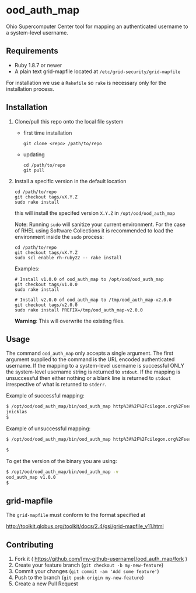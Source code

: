 # ood_auth_map

Ohio Supercomputer Center tool for mapping an authenticated username to a
system-level username.

## Requirements

- Ruby 1.8.7 or newer
- A plain text grid-mapfile located at `/etc/grid-security/grid-mapfile`

For installation we use a `Rakefile` so `rake` is necessary only for the
installation process.

## Installation

1. Clone/pull this repo onto the local file system
    * first time installation

        ```
        git clone <repo> /path/to/repo
        ```
    * updating

        ```
        cd /path/to/repo
        git pull
        ```

2. Install a specific version in the default location

    ```
    cd /path/to/repo
    git checkout tags/vX.Y.Z
    sudo rake install
    ```

    this will install the specifed version `X.Y.Z` in `/opt/ood/ood_auth_map`

    Note: Running `sudo` will sanitize your current environment. For the case
    of RHEL using Software Collections it is recommended to load the
    environment inside the `sudo` process:

    ```
    cd /path/to/repo
    git checkout tags/vX.Y.Z
    sudo scl enable rh-ruby22 -- rake install
    ```

    Examples:

    ```
    # Install v1.0.0 of ood_auth_map to /opt/ood/ood_auth_map
    git checkout tags/v1.0.0
    sudo rake install

    # Install v2.0.0 of ood_auth_map to /tmp/ood_auth_map-v2.0.0
    git checkout tags/v2.0.0
    sudo rake install PREFIX=/tmp/ood_auth_map-v2.0.0
    ```

    **Warning**: This will overwrite the existing files.

## Usage

The command `ood_auth_map` only accepts a single argument. The first argument
supplied to the command is the URL encoded authenticated username. If the
mapping to a system-level username is successful ONLY the system-level username
string is returned to `stdout`. If the mapping is unsuccessful then either
nothing or a blank line is returned to `stdout` irrespective of what is
returned to `stderr`.

Example of successful mapping:

```bash
$ /opt/ood/ood_auth_map/bin/ood_auth_map http%3A%2F%2Fcilogon.org%2FserverA%2Fusers%2F50191
jnicklas
$
```

Example of unsuccessful mapping:

```bash
$ /opt/ood/ood_auth_map/bin/ood_auth_map http%3A%2F%2Fcilogon.org%2FserverA%2Fusers%2F52992

$
```

To get the version of the binary you are using:

```bash
$ /opt/ood/ood_auth_map/bin/ood_auth_map -v
ood_auth_map v1.0.0
$
```

## grid-mapfile

The `grid-mapfile` must conform to the format specified at

http://toolkit.globus.org/toolkit/docs/2.4/gsi/grid-mapfile_v11.html

## Contributing

1. Fork it ( https://github.com/[my-github-username]/ood_auth_map/fork )
2. Create your feature branch (`git checkout -b my-new-feature`)
3. Commit your changes (`git commit -am 'Add some feature'`)
4. Push to the branch (`git push origin my-new-feature`)
5. Create a new Pull Request
